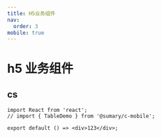 ```yaml
---
title: H5业务组件
nav:
  order: 3
mobile: true
---
```


# h5 业务组件

## cs

```tsx
import React from 'react';
// import { TableDemo } from '@sumary/c-mobile';

export default () => <div>123</div>;
```
